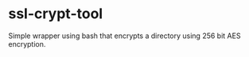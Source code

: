 ssl-crypt-tool
==============

Simple wrapper using bash that encrypts a directory using 256 bit AES encryption.
